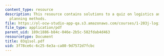 ```yaml
---
content_type: resource
description: This resource contains solutions to a quiz on logistics and transportation
  planning methods.
file: https://ol-ocw-studio-app-qa.s3.amazonaws.com/courses/1-203j-logistical-and-transportation-planning-methods-fall-2006/3f78ce6c6c256e3aca809d7572d7fcbc_03q1sol.pdf
file_type: application/pdf
parent_uid: 189c1886-b84c-046e-2b5c-582fdab4d463
resourcetype: Document
title: 03q1sol.pdf
uid: 3f78ce6c-6c25-6e3a-ca80-9d7572d7fcbc
---
```

